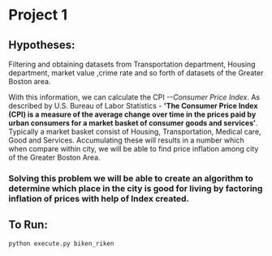 
# Project 1

## Hypotheses:


Filtering and obtaining datasets from Transportation department, Housing department, market value ,crime rate and so forth of datasets of the Greater Boston area.

With this information, we can calculate the CPI *--Consumer Price Index*. As described by U.S. Bureau of Labor Statistics - **'The Consumer Price Index (CPI) is a measure of the average change over time in the prices paid by urban consumers for a market basket of consumer goods and services'**.
Typically a market basket consist of Housing, Transportation, Medical care, Good and Services. Accumulating these will results in a number which when compare within city, we will be able to find price inflation among city of the Greater Boston Area.

### Solving this problem we will be able to create an algorithm to determine which place in the city is good for living by factoring inflation of prices with help of Index created.

## To Run:

```python
python execute.py biken_riken
```




